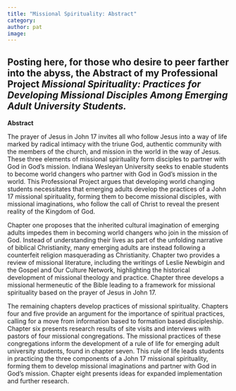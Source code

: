 ```yaml
---
title: "Missional Spirituality: Abstract"
category:
author: pat
image: 
---
```

Posting here, for those who desire to peer farther into the abyss, the Abstract of my Professional Project&nbsp;<em>Missional Spirituality: Practices for Developing Missional Disciples Among Emerging Adult University Students.</em>
---
<strong>Abstract</strong>

The prayer of Jesus in John 17 invites all who follow Jesus into a way of life marked by radical intimacy with the triune God, authentic community with the members of the church, and mission in the world in the way of Jesus. These three elements of missional spirituality form disciples to partner with God in God’s mission. Indiana Wesleyan University seeks to enable students to become world changers who partner with God in God’s mission in the world. This Professional Project argues that developing world changing students necessitates that emerging adults develop the practices of a John 17 missional spirituality, forming them to become missional disciples, with missional imaginations, who follow the call of Christ to reveal the present reality of the Kingdom of God.

Chapter one proposes that the inherited cultural imagination of emerging adults impedes them in becoming world changers who join in the mission of God. Instead of understanding their lives as part of the unfolding narrative of biblical Christianity, many emerging adults are instead following a counterfeit religion masquerading as Christianity. Chapter two provides a review of missional literature, including the writings of Leslie Newbigin and the Gospel and Our Culture Network, highlighting the historical development of missional theology and practice. Chapter three develops a missional hermeneutic of the Bible leading to a framework for missional spirituality based on the prayer of Jesus in John 17.

The remaining chapters develop practices of missional spirituality. Chapters four and five provide an argument for the importance of spiritual practices, calling for a move from information based to formation based discipleship. Chapter six presents research results of site visits and interviews with pastors of four missional congregations. The missional practices of these congregations inform the development of a rule of life for emerging adult university students, found in chapter seven. This rule of life leads students in practicing the three components of a John 17 missional spirituality, forming them to develop missional imaginations and partner with God in God’s mission. Chapter eight presents ideas for expanded implementation and further research.
